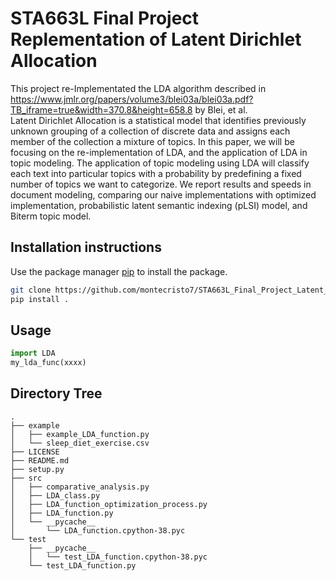 # STA663L Final Project Replementation of Latent Dirichlet Allocation

This project re-Implementated the LDA algorithm described in https://www.jmlr.org/papers/volume3/blei03a/blei03a.pdf?TB_iframe=true&width=370.8&height=658.8 by Blei, et al.    
  Latent Dirichlet Allocation is a statistical model that identifies previously unknown grouping of a collection of discrete data and assigns each member of the collection a mixture of topics. In this paper, we will be focusing on the re-implementation of LDA, and the application of LDA in topic modeling. The application of topic modeling using LDA will classify each text into particular topics with a probability by predefining a fixed number of topics we want to categorize. We report results and speeds in document modeling, comparing our naive implementations with optimized implementation, probabilistic latent semantic indexing (pLSI) model, and Biterm topic model.

## Installation instructions

Use the package manager [pip](https://pip.pypa.io/en/stable/) to install the package.

```bash
git clone https://github.com/montecristo7/STA663L_Final_Project_Latent_Dirichlet_Allocation.git
pip install .
```

## Usage

```python
import LDA
my_lda_func(xxxx)
```

## Directory Tree

```
.
├── example
│   ├── example_LDA_function.py
│   └── sleep_diet_exercise.csv
├── LICENSE
├── README.md
├── setup.py
├── src
│   ├── comparative_analysis.py
│   ├── LDA_class.py
│   ├── LDA_function_optimization_process.py
│   ├── LDA_function.py
│   └── __pycache__
│       └── LDA_function.cpython-38.pyc
└── test
    ├── __pycache__
    │   └── test_LDA_function.cpython-38.pyc
    └── test_LDA_function.py
 
```
